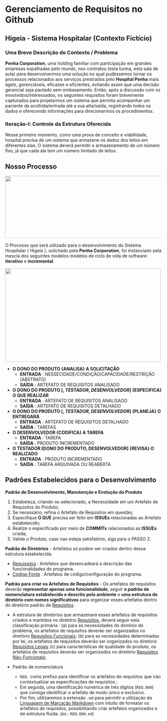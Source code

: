 # Gerenciamento de Requisitos no Github

## Higeia - Sistema Hospitalar (Contexto Fictício)

### Uma Breve Descrição do Contexto / Problema

**Penha Corporation**, uma holding familiar com participação em grandes empresas espalhadas pelo mundo, nos contratou (esta turma, esta sala de aula) 
para desenvolvermos uma solução no qual pudéssemos tornar os processos relacionados aos serviços prestrados pelo **Hospital Penha** mais ágeis, gerenciáveis, 
eficazes e eficientes, evitando assim que uma decisão gerancial seja pautado sem embasamento. Então, após a discussão com os envolvidos/interessados, 
os seguintes requisitos foram brevemente capturados para projetarmos um sistema que permita acompanhar um paciente da acolhida/entrada até a sua alta/saída, 
registrando todos os dados e oferecendo informações para direcionarmos os procedimentos.

### Iteração-I: Controle da Estrutura Oferecida

Nesse primeiro momento, como uma prova de conceito e viabilidade, hospital precisa de um sistema que armazene os dados dos leitos em diferentes alas. 
O sistema deverá permitir o armazenamento de um número fixo, já que cada ala tem um número limitado de leitos.

## Nosso Processo 

<img src="https://github.com/user-attachments/assets/c31a7632-5f74-4282-a38d-1b265bf6cf75" width="600px" height="200px" />  

O Processo que será utilizado para o desenvolvimento do Sistema Hospitalar ( Higeia ), solicitado pela **Penha Corporation**, 
foi instanciado pela mescla dos seguintes modelos modelos de ciclo de vida de software: **iterativo** e **incremental**. 

<img src="https://github.com/user-attachments/assets/219e8a3d-2cb3-4914-85ad-a798849bdac1" width="500px" height="300px" />  

- **O DONO DO PRODUTO {ANALISA} A SOLICITAÇÃO**
  - **ENTRADA** : NESSECIDADE/CONDIÇÃO/CAPACIDADE/RESTRIÇÃO (ABSTRATO)
  - **SAÍDA** : ARTEFATO DE REQUISITOS ANALISADO  
- **O DONO DO PRODUTO [, _TESTADOR_,  _DESENVOLVEDOR_] {ESPECIFICA} O QUE REALIZAR**
  - **ENTRADA** : ARTEFATO DE REQUISITOS ANALISADO  
  - **SAÍDA** : ARTEFATO DE REQUISITOS DETALHADO   
- **O DONO DO PRODUTO [, _TESTADOR_, _DESENVOLVEDOR_] {PLANEJA} O ENTREGARÁ**
  - **ENTRADA** : ARTEFATO DE REQUISITOS DETALHADO
  - **SAÍDA** : TAREFAS
- **O DESENVOLVEDOR {CODIFICA} A TAREFA**
  - **ENTRADA** : TAREFA
  - **SAÍDA** : PRODUTO INCREMENTADO  
- **O TESTADOR [DONO DO PRODUTO, DESENVOLVEDOR] {REVISA} O REALIZADO**
  - **ENTRADA** : PRODUTO INCREMENTADO
  - **SAÍDA** : TAREFA ARQUIVADA OU REABERTA  
  
## Padrões Estabelecidos para o Desenvolvimento   

**Padrão de Desenvolvimento, Manutenção e Evolução do Produto**
    
 1. Estabeleça, criando ou selecionado, a Necessidade em um Artefato de Requisitos do Produto;  
 2. Se necessário, refina o Artefato de Requisitos em questão;  
 3. Especifique **O QUE** precisa ser feito em **ISSUEs** relacionadas ao Artefato estabelecido;   
 4. Realize o especificado por meio de **COMMITs** relacionados as **ISSUEs** criada;
 5. Valide o Produto, caso nao esteja satisfatório, siga para o PASSO 2.
 
**Padrão de Diretórios** - Artefatos só podem ser criados dentro dessa estrutura estabelecida. 

- [Requisistos](documentacao/requisitos/) : Artefatos que desencadeará a descrição das funcionalidades do programa.
- [Código Fonte](codigo-fonte/) : Artefatos de código/configuração do programa.

**Padrão para criar os Artefatos de Requisitos** - Os artefatos de requisitos deverão **representar apenas uma funcionalidade**, seguir **o padrão de nomenclatura estabelecido e descrito pelo ambiente** e **uma estrutura de diretório com nomes significativos** para organizar esses artefatos dentro do diretório padrão de [Requisitos](docs/requisitos/).

 - A estrutura de diretórios que armazenará esses artefatos de requisitos criados e mantidos no diretório [Requisitos](documentacao/requisitos/), deverá seguir esta classificação primária : (a) para as necessidades do domínio do problema, os artefatos de requisitos deverão ser organizados no diretório [Requisitos Funcionais](documentao/requisitos/funcionais); (b) para as necessidades determinadas por lei, os artefatos de requisitos deverão ser organizados no diretório [Requisitos Legais](documentacao/requisitos/legais) (c) para características de qualidade do produto, os artefatos de requisitos deverão ser organizados no diretório [Requisitos Não-Funcionais](documentacao/requisitos/n-funcionais);   
   
 - Padrão de nomenclatura
   - `REQ.` como prefixo para identificar os artefatos de requisitos que irão contextualizar as especificações de requisitos ;
   - Em seguida, uma identificação numérica de três dígitos (`REQ.000`) que consiga identificar o artefato de modo único e exclusivo.
   - Por fim, utilizaremos a extensão `.md` para permitir a utilização da [Linguagem de Marcação Markdown](https://www.markdownguide.org/) com intuito de formatar os artefatos de requisitos, possibilitando criar artefatos organizados e de estrutura fluida. (ex.: `REQ.000.md`)
 

